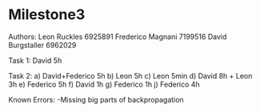 # Milestone3
Authors: Leon Ruckles 6925891 Frederico Magnani 7199516 David Burgstaller 6962029

Task 1: David 5h

Task 2: a) David+Federico 5h b) Leon 5h c) Leon 5min d) David 8h + Leon 3h e) Federico 5h f) David 1h  g) Federico 1h j) Federico 4h

Known Errors: -Missing big parts of backpropagation
